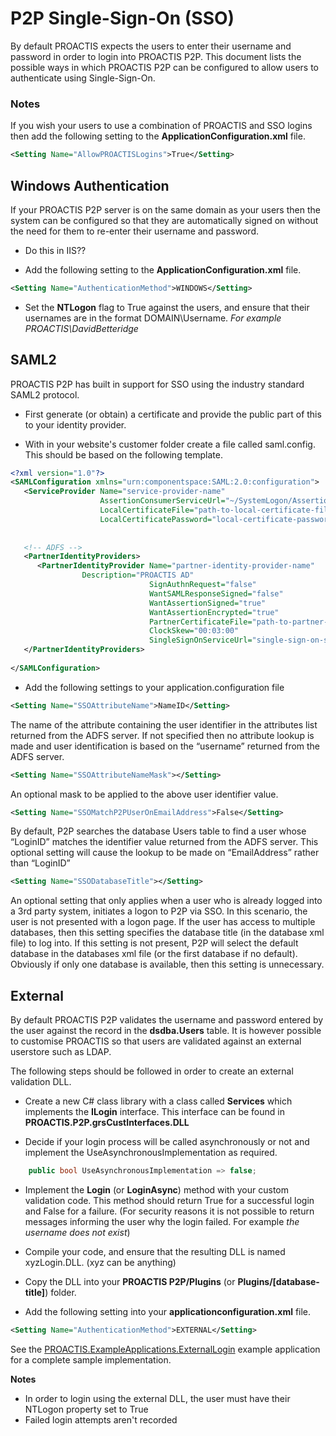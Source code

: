 # P2P Single-Sign-On (SSO)
By default PROACTIS expects the users to enter their username and password in order to login into PROACTIS P2P.   This document lists the possible ways in which PROACTIS P2P can be configured to allow users to authenticate using Single-Sign-On.

### Notes
If you wish your users to use a combination of PROACTIS and SSO logins then add the following setting to the __ApplicationConfiguration.xml__ file.
```xml
<Setting Name="AllowPROACTISLogins">True</Setting>
```


## Windows Authentication
If your PROACTIS P2P server is on the same domain as your users then the system can be configured so that they are automatically signed on without the need for them to re-enter their username and password.

+ Do this in IIS??

+ Add the following setting to the __ApplicationConfiguration.xml__ file.
```xml
<Setting Name="AuthenticationMethod">WINDOWS</Setting>
```
+ Set the __NTLogon__ flag to True against the users,  and ensure that their usernames are in the format DOMAIN\Username.  _For example PROACTIS\DavidBetteridge_



## SAML2
PROACTIS P2P has built in support for SSO using the industry standard SAML2 protocol.

+ First generate (or obtain) a certificate and provide the public part of this to your identity provider.

+ With in your website's customer folder create a file called saml.config.   This should be based on the following template.


```xml
<?xml version="1.0"?>
<SAMLConfiguration xmlns="urn:componentspace:SAML:2.0:configuration">
   <ServiceProvider Name="service-provider-name"
                    AssertionConsumerServiceUrl="~/SystemLogon/AssertionConsumerService"
                    LocalCertificateFile="path-to-local-certificate-file"
                    LocalCertificatePassword="local-certificate-password"/>
 
 
   <!-- ADFS -->
   <PartnerIdentityProviders>
      <PartnerIdentityProvider Name="partner-identity-provider-name"
                Description="PROACTIS AD"
                               SignAuthnRequest="false"
                               WantSAMLResponseSigned="false"
                               WantAssertionSigned="true"
                               WantAssertionEncrypted="true"
                               PartnerCertificateFile="path-to-partner-certificate-file"
                               ClockSkew="00:03:00"
                               SingleSignOnServiceUrl="single-sign-on-service-url"/>
   </PartnerIdentityProviders>
 
</SAMLConfiguration>
```

+ Add the following settings to your application.configuration file
```xml
<Setting Name="SSOAttributeName">NameID</Setting>
```
The name of the attribute containing the user identifier in the attributes list returned from the ADFS server.
If not specified then no attribute lookup is made and user identification is based on the “username” returned from the ADFS server.
 
```xml
<Setting Name="SSOAttributeNameMask"></Setting>
```
An optional mask to be applied to the above user identifier value.
 
```xml
<Setting Name="SSOMatchP2PUserOnEmailAddress">False</Setting>
```
By default, P2P searches the database Users table to find a user whose “LoginID” matches the identifier value returned from the ADFS server.
This optional setting will cause the lookup to be made on “EmailAddress” rather than “LoginID”
 
```xml
<Setting Name="SSODatabaseTitle"></Setting>
```
An optional setting that only applies when a user who is already logged into a 3rd party system, initiates a logon to P2P via SSO. In this scenario, the user is not 
presented with a logon page. If the user has access to multiple databases, then this setting specifies the database title (in the database xml file) to log into.
If this setting is not present, P2P will select the default database in the databases xml file (or the first database if no default).
Obviously if only one database is available, then this setting is unnecessary.



## External
By default PROACTIS P2P validates the username and password entered by the user against the record in the __dsdba.Users__ table.   It is however possible to customise PROACTIS so that users are validated against an external userstore such as LDAP.

The following steps should be followed in order to create an external validation DLL.

+ Create a new C# class library with a class called __Services__ which implements the __ILogin__ interface.  This interface can be found in __PROACTIS.P2P.grsCustInterfaces.DLL__

+ Decide if your login process will be called asynchronously or not and implement the UseAsynchronousImplementation as required.

```C#
    public bool UseAsynchronousImplementation => false;
```
+ Implement the __Login__ (or __LoginAsync__) method with your custom validation code.  This method should return True for a successful login and False for a failure.  (For security reasons it is not possible to return messages informing the user why the login failed.  For example _the username does not exist_)

+ Compile your code,  and ensure that the resulting DLL is named xyzLogin.DLL.   (xyz can be anything)

+ Copy the DLL into your __PROACTIS P2P/Plugins__  (or __Plugins/[database-title]__) folder.

+ Add the following setting into your __applicationconfiguration.xml__ file.
```xml
<Setting Name="AuthenticationMethod">EXTERNAL</Setting>
```

See the [PROACTIS.ExampleApplications.ExternalLogin](https://github.com/proactis-documentation/ExampleApplications/tree/master/P2P/SSO/PROACTIS.ExampleApplications.ExternalLogin) example application for a complete sample implementation.

__Notes__
- In order to login using the external DLL,  the user must have their NTLogon property set to True
- Failed login attempts aren't recorded
